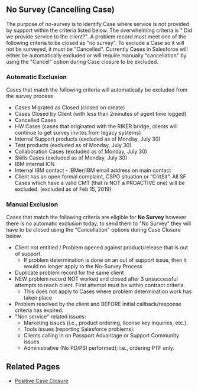## No Survey  (Cancelling Case)

The purpose of no-survey is to identify Case where service is not provided by support within the criteria listed below. The overwhelming criteria is " Did we provide service to the client?". A problem record must meet one of the following criteria to be closed as "no survey". To exclude a Case so it will not be surveyed, it must be "Cancelled".
Currently Cases in Salesforce will either be automatically excluded or will require manually "cancellation" by using the "Cancel" option during Case closure to be excluded.
 

### Automatic Exclusion

Cases that match the following criteria will automatically be excluded from the survey process
* Cases Migrated as Closed (closed on create)
* Cases Closed by Client (with less than 2minutes of agent time logged)
* Cancelled Cases
* HW Cases (cases that originated with the RIKER bridge, clients will continue to get survey invites from legacy systems)
* Internal Support products (excluded as of Monday, July 30)
* Test products (excluded as of Monday, July 30)
* Collaboration Cases (excluded as of Monday, July 30)
* Skills Cases (excluded as of Monday, July 30)
* IBM internal ICN
* Internal IBM contact - IBMer/IBM email address on main contact
* Client has an open formal complaint, CSPO situation or “CritSit”. All SF Cases which have a valid CMT (that is NOT a PROACTIVE one) will be excluded. (excluded as of Feb 15, 2019)


### Manual Exclusion

Cases that match the following criteria are eligible for **No Survey** however there is no automatic exclusion today, to send them to "No Survey" they will have to be closed using the "Cancellation" options during Case Closure below.  

- Client not entitled / Problem opened against product/release that is out of support.  
  - If problem determination is done on an out of support issue, then it would no longer apply to the No-Survey Process
- Duplicate problem record for the same client
- NEW problem record NOT worked and closed after 3 unsuccessful attempts to reach client. First attempt must be within contract criteria.
     - This does not apply to Cases where problem determination work has taken place
- Problem resolved by the client and BEFORE initial callback/response criteria has expired.
- "Non service" related issues:
  - Marketing issues (i.e., product ordering, license key inquiries, etc.).
  - Tools issues (reporting Salesforce problems).
  - Clients calling in on Passport Advantage or Support Community issues
  - Administrative (No PD/PSI performed); i.e., ordering PTF only.


## Related Pages
* <a href="/dba-support/DBA-Education/#/DBA-Education/process/agents/case/closure">Positive Case Closure</a>
